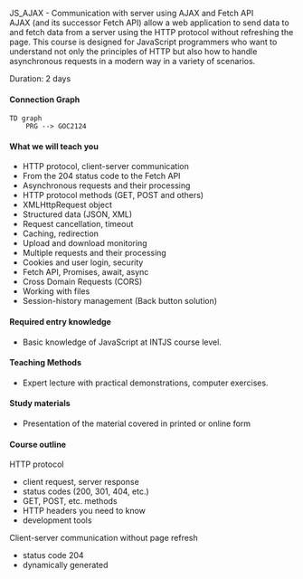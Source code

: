 JS_AJAX - Communication with server using AJAX and Fetch API  
AJAX (and its successor Fetch API) allow a web application to send data to and fetch data from a server using the HTTP protocol without refreshing the page. This course is designed for JavaScript programmers who want to understand not only the principles of HTTP but also how to handle asynchronous requests in a modern way in a variety of scenarios.   

Duration: 2 days

#### Connection Graph
```mermaid
TD graph
    PRG --> GOC2124
```

#### What we will teach you
* HTTP protocol, client-server communication
* From the 204 status code to the Fetch API
* Asynchronous requests and their processing
* HTTP protocol methods (GET, POST and others)
* XMLHttpRequest object
* Structured data (JSON, XML)
* Request cancellation, timeout
* Caching, redirection
* Upload and download monitoring
* Multiple requests and their processing
* Cookies and user login, security
* Fetch API, Promises, await, async
* Cross Domain Requests (CORS)
* Working with files
* Session-history management (Back button solution)

#### Required entry knowledge
* Basic knowledge of JavaScript at INTJS course level.

#### Teaching Methods
* Expert lecture with practical demonstrations, computer exercises.

#### Study materials
* Presentation of the material covered in printed or online form

#### Course outline
HTTP protocol
* client request, server response
* status codes (200, 301, 404, etc.)
* GET, POST, etc. methods
* HTTP headers you need to know 
* development tools

Client-server communication without page refresh
* status code 204
* dynamically generated <script src="">
* XMLHttpRequest (XHR, AJAX)
* Fetch API
* briefly about other technologies (WebSockets, Server-Sent Events, WebRTC)

Processing asynchronous requests
* events: from readystatechange to load
* error conditions
* Promises
* await, async

Structured data
* enctype attribute, Content-Type header
* XML
* JSON

Request timing
* timeout
* abort
* multiple requests

Caching, redirection

Actual download or upload progress

User login, cookies

Cross-domain requests (CORS)

Working with files
* files accessed by the user (input, drag&drop)
* file upload (FormData)
* file downloads (working with binary data)

Session-history management (Back button solution)

Fetch API - modern successor of AJAX
